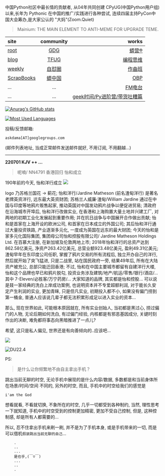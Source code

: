 中国Python社区中最长情的贡献者, 从04年共同创建 CPyUG(中国Python用户组)以来,长年为 Pythonic 在中国的推广/实践进行各种尝试, 连续四届主持PyCon中国大会筹办,是大家公认的 "大妈"(Zoom.Quiet)

> Mainium: THE MAIN ELEMENT TO ANTI-MEME FOR UPGRADE TEME.

| site | community | works |
| :-----| :----: | ----: |
| [root](http://zoomquiet.io/) | [GDG](https://blog.zhgdg.org/) | [蟒营®](https://doc.101.camp/) |
| [blog](https://blog.zoomquiet.io/pages/zoomquiet.html) | [TFUG](http://zh.tfug.world/) | [编程思维](https://py.101.camp/) |
| [weekly](http://weekly.pychina.org/) | [自怼圈](https://du.101.camp/) | [作曲班](https://mu.101.camp/) |
| [ScrapBooks](https://zoomquiet.io/collection.html) | [蟒中国](https://pychina.org/) | [OBP](https://zoomquiet.io/obp/index.html) |
| ... | ... | [FM电台](https://fm.101.camp/) |
| ... | ... | [geek时间/Py进阶营/带货吐糟篇](https://fm.101.camp/2020/geek2py-dama.html) |


[![Anurag's GitHub stats](https://github-readme-stats.vercel.app/api?username=zoomquiet&show_icons=true&count_private=true&include_all_commits=true&layout=compact&theme=panda)](https://blog.zoomquiet.io)

[![Most Used Languages](https://github-readme-stats.vercel.app/api/top-langs/?username=zoomquiet&theme=panda&card_width=445&layout=compact&show_icons=true&hide=javascript,html,php,Smarty,XSLT,TeX,C++,CSS)](https://zoomquiet.io)


投稿/反馈邮箱:

    askdama[AT]googlegroups.com

(邮件列表地址, 
当成正常邮件发送邮件就好, 不用订阅, 不用翻越...)




-----------------------------------------
**220701 KJV ++ ...**


> 呢喃/ NN4791 香港回归 怡和成立



190年前的今天, 怡和洋行成立
![](https://ipic.zoomquiet.top/2022-06-30-zshot%202022-06-30%2009.05.24.jpg)

logo 乃苏格兰国花 -> 蓟花; 怡和洋行/Jardine Matheson (前名渣甸洋行) 是著名老牌英资洋行, 远东最大英资财团; 苏格兰人威廉·渣甸/William Jardine 通过在中国与印度等地鸦片贩售起家, 推动英国对中国发动鸦片战争以便促进贸易; 清政府在沿海城市开埠后, 怡和洋行改做实业, 在香港和上海购置大量土地并兴建工厂, 对两地的初期工业化发展起到重要作用; 并在抗日战争与中国展开合作做出贡献; 怡和是首家在上海开设的欧洲公司, 和首家在日本成立的外国公司; 其后怡和洋行通过大量投资铁路, 产业逐渐多元化, 一度成为英国在远东的最大财团; 今天的怡和是家多元化国际集团, 集团母公司怡和控股有限公司/ Jardine Matheson Holdings Ltd. 在百慕大注册, 在新加坡及伦敦两地上市; 2018年怡和洋行的总资产达到862.58亿美元, 净资产263.42亿美元, 总营业额923.48亿美元, 盈利49.31亿美元;
渣甸早年在东印度公司任职, 掌握了鸦片交易的所有流程后, 独立开办自己的洋行, 然后就开始了突飞猛进, 只是二战里, 站在国民政府一旁, 结果49年后, 所有在大陆资产被充公, 总部只能迁回香港; 不过, 怡和在中国主要城市都留有自建洋行大楼, 怡和这个品牌也早已和鸦片脱勾, 投资业务涉及建筑/地产/航运/零售/银行/酒店/...其中 7-Eleven/必胜客/万宁药房/... 大家知道的品牌, 其实都是怡和控股...
可以说是叕一家经典的洗白上岸成功案例, 也说明资本并不专爱超额利润, 对于能长久安定产生利润的实业, 更加青睐, 只是但凡实业, 初期投入都不小, 如果没有偏门捞到第一桶金, 普通人应该说几辈子都无法积累形成足以进入实业的资本...

那么, 现在世界如此, 可能根本原因就在, 所有实业创始人, 当初都是黑过心, 捞过偏门的人物, 无论后期如何洗白, 有过偏门经验, 内核都是有邪恶基因成分, 关键时刻作出的决断, 难免都将事态向黑暗推进了一点儿?

希望, 这只是私人偏见, 世界还是有向善倾向的..应该吧...


![](https://ipic.zoomquiet.top/2022-06-30-zq42-today-card-2207.001.jpeg)


![DU22.4](https://ipic.zoomquiet.top/2022-04-30-220430DU6y_zip.jpg!/fw/420)






PS:
> 是什么让你频繁地不由自主拿出手机？

跳出当前无聊的时空,
无论手机中展现的是什么内容/数据,
多数都是和当前身体所在场景/时间/空间 不同的,
另外的时空,
而且, 手机中的时空给我们的感觉是

    i'am the God

想看就看, 不看就切换,
不象所在的时空, 几乎一切都受到各种制约,
当然,
理性思考一下就知道,
手机中的时空受到的控制更加精密, 更加不受自己控制,
但是, 这种控制感,
却是所有人都需要的...

所以, 
忍不住拿出手机来刷一刷,
并不是为了手机本身, 或是手机带来的一切,
而是可以借机`假装跳出当前无聊的自己`...



```
    .
    ..
    ...
    是也乎,(￣▽￣)
    ...
    ..
    .
```



